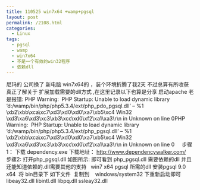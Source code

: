 ```yaml
---
title: 110525 win7x64 +wamp+pgsql
layout: post
permalink: /2108.html
categories:
  - Linux
tags:
  - pgsql
  - wamp
  - win7x64
  - 不是一个有效的win32程序
  - 依赖dll
---
```

尼玛的 公司换了 新电脑 win7x64的 ，装个环境折腾了我2天 不过总算有所收获 真正了解关于 扩展加载需要的dll方式 ,在这里记录以下也算是分享 启动apache 老是报错: PHP Warning:  PHP Startup: Unable to load dynamic library &#8216;d:/wamp/bin/php/php5.3.4/ext/php\_pdo\_pgsql.dll&#8217; &#8211; %1 \xb2\xbb\xca\xc7\xd3\xd0\xd0\xa7\xb5\xc4 Win32 \xd3\xa6\xd3\xc3\xb3\xcc\xd0\xf2\xa1\xa3\r\n in Unknown on line 0PHP Warning:  PHP Startup: Unable to load dynamic library &#8216;d:/wamp/bin/php/php5.3.4/ext/php\_pgsql.dll&#8217; &#8211; %1 \xb2\xbb\xca\xc7\xd3\xd0\xd0\xa7\xb5\xc4 Win32 \xd3\xa6\xd3\xc3\xb3\xcc\xd0\xf2\xa1\xa3\r\n in Unknown on line 0 &nbsp; &nbsp; 步骤1： 下载 dependency.exe 下载地址： http://www.dependencywalker.com/ &nbsp; 步骤2: 打开php\_pgsql.dll 如图所示: 即可看到 php_pgsql.dll 需要依赖的dll 并且还能知道依赖的.dll需要其他的支持 &nbsp; win7 x64 pgsql 所需的dll 安装pgsql 9.0 x64  将 bin目录下 如下文件  复制到    windows/system32 下重新启动即可 libeay32.dll libintl.dll libpq.dll ssleay32.dll